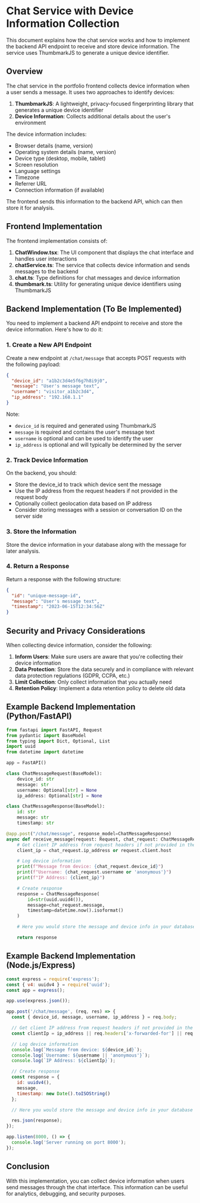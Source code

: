 # Chat Service with Device Information Collection

This document explains how the chat service works and how to implement the backend API endpoint to receive and store device information. The service uses ThumbmarkJS to generate a unique device identifier.

## Overview

The chat service in the portfolio frontend collects device information when a user sends a message. It uses two approaches to identify devices:

1. **ThumbmarkJS**: A lightweight, privacy-focused fingerprinting library that generates a unique device identifier
2. **Device Information**: Collects additional details about the user's environment

The device information includes:

- Browser details (name, version)
- Operating system details (name, version)
- Device type (desktop, mobile, tablet)
- Screen resolution
- Language settings
- Timezone
- Referrer URL
- Connection information (if available)

The frontend sends this information to the backend API, which can then store it for analysis.

## Frontend Implementation

The frontend implementation consists of:

1. **ChatWindow.tsx**: The UI component that displays the chat interface and handles user interactions
2. **chatService.ts**: The service that collects device information and sends messages to the backend
3. **chat.ts**: Type definitions for chat messages and device information
4. **thumbmark.ts**: Utility for generating unique device identifiers using ThumbmarkJS

## Backend Implementation (To Be Implemented)

You need to implement a backend API endpoint to receive and store the device information. Here's how to do it:

### 1. Create a New API Endpoint

Create a new endpoint at `/chat/message` that accepts POST requests with the following payload:

```json
{
  "device_id": "a1b2c3d4e5f6g7h8i9j0",
  "message": "User's message text",
  "username": "visitor_a1b2c3d4",
  "ip_address": "192.168.1.1"
}
```

Note:
- `device_id` is required and generated using ThumbmarkJS
- `message` is required and contains the user's message text
- `username` is optional and can be used to identify the user
- `ip_address` is optional and will typically be determined by the server

### 2. Track Device Information

On the backend, you should:

- Store the device_id to track which device sent the message
- Use the IP address from the request headers if not provided in the request body
- Optionally collect geolocation data based on IP address
- Consider storing messages with a session or conversation ID on the server side

### 3. Store the Information

Store the device information in your database along with the message for later analysis.

### 4. Return a Response

Return a response with the following structure:

```json
{
  "id": "unique-message-id",
  "message": "User's message text",
  "timestamp": "2023-06-15T12:34:56Z"
}
```

## Security and Privacy Considerations

When collecting device information, consider the following:

1. **Inform Users**: Make sure users are aware that you're collecting their device information
2. **Data Protection**: Store the data securely and in compliance with relevant data protection regulations (GDPR, CCPA, etc.)
3. **Limit Collection**: Only collect information that you actually need
4. **Retention Policy**: Implement a data retention policy to delete old data

## Example Backend Implementation (Python/FastAPI)

```python
from fastapi import FastAPI, Request
from pydantic import BaseModel
from typing import Dict, Optional, List
import uuid
from datetime import datetime

app = FastAPI()

class ChatMessageRequest(BaseModel):
    device_id: str
    message: str
    username: Optional[str] = None
    ip_address: Optional[str] = None

class ChatMessageResponse(BaseModel):
    id: str
    message: str
    timestamp: str

@app.post("/chat/message", response_model=ChatMessageResponse)
async def receive_message(request: Request, chat_request: ChatMessageRequest):
    # Get client IP address from request headers if not provided in the body
    client_ip = chat_request.ip_address or request.client.host

    # Log device information
    print(f"Message from device: {chat_request.device_id}")
    print(f"Username: {chat_request.username or 'anonymous'}")
    print(f"IP Address: {client_ip}")

    # Create response
    response = ChatMessageResponse(
        id=str(uuid.uuid4()),
        message=chat_request.message,
        timestamp=datetime.now().isoformat()
    )

    # Here you would store the message and device info in your database

    return response
```

## Example Backend Implementation (Node.js/Express)

```javascript
const express = require('express');
const { v4: uuidv4 } = require('uuid');
const app = express();

app.use(express.json());

app.post('/chat/message', (req, res) => {
  const { device_id, message, username, ip_address } = req.body;

  // Get client IP address from request headers if not provided in the body
  const clientIp = ip_address || req.headers['x-forwarded-for'] || req.socket.remoteAddress;

  // Log device information
  console.log(`Message from device: ${device_id}`);
  console.log(`Username: ${username || 'anonymous'}`);
  console.log(`IP Address: ${clientIp}`);

  // Create response
  const response = {
    id: uuidv4(),
    message,
    timestamp: new Date().toISOString()
  };

  // Here you would store the message and device info in your database

  res.json(response);
});

app.listen(8000, () => {
  console.log('Server running on port 8000');
});
```

## Conclusion

With this implementation, you can collect device information when users send messages through the chat interface. This information can be useful for analytics, debugging, and security purposes.
